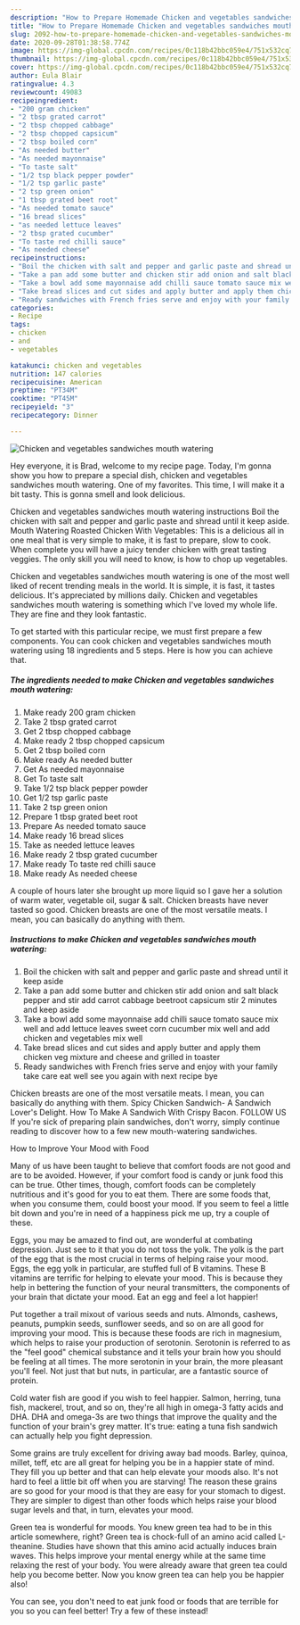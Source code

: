 ```yaml
---
description: "How to Prepare Homemade Chicken and vegetables sandwiches mouth watering"
title: "How to Prepare Homemade Chicken and vegetables sandwiches mouth watering"
slug: 2092-how-to-prepare-homemade-chicken-and-vegetables-sandwiches-mouth-watering
date: 2020-09-28T01:38:58.774Z
image: https://img-global.cpcdn.com/recipes/0c118b42bbc059e4/751x532cq70/chicken-and-vegetables-sandwiches-mouth-watering-recipe-main-photo.jpg
thumbnail: https://img-global.cpcdn.com/recipes/0c118b42bbc059e4/751x532cq70/chicken-and-vegetables-sandwiches-mouth-watering-recipe-main-photo.jpg
cover: https://img-global.cpcdn.com/recipes/0c118b42bbc059e4/751x532cq70/chicken-and-vegetables-sandwiches-mouth-watering-recipe-main-photo.jpg
author: Eula Blair
ratingvalue: 4.3
reviewcount: 49083
recipeingredient:
- "200 gram chicken"
- "2 tbsp grated carrot"
- "2 tbsp chopped cabbage"
- "2 tbsp chopped capsicum"
- "2 tbsp boiled corn"
- "As needed butter"
- "As needed mayonnaise"
- "To taste salt"
- "1/2 tsp black pepper powder"
- "1/2 tsp garlic paste"
- "2 tsp green onion"
- "1 tbsp grated beet root"
- "As needed tomato sauce"
- "16 bread slices"
- "as needed lettuce leaves"
- "2 tbsp grated cucumber"
- "To taste red chilli sauce"
- "As needed cheese"
recipeinstructions:
- "Boil the chicken with salt and pepper and garlic paste and shread until it keep aside"
- "Take a pan add some butter and chicken stir add onion and salt black pepper and stir add carrot cabbage beetroot capsicum stir 2 minutes and keep aside"
- "Take a bowl add some mayonnaise add chilli sauce tomato sauce mix well and add lettuce leaves sweet corn cucumber mix well and add chicken and vegetables mix well"
- "Take bread slices and cut sides and apply butter and apply them chicken veg mixture and cheese and grilled in toaster"
- "Ready sandwiches with French fries serve and enjoy with your family take care eat well see you again with next recipe bye"
categories:
- Recipe
tags:
- chicken
- and
- vegetables

katakunci: chicken and vegetables 
nutrition: 147 calories
recipecuisine: American
preptime: "PT34M"
cooktime: "PT45M"
recipeyield: "3"
recipecategory: Dinner

---
```



![Chicken and vegetables sandwiches mouth watering](https://img-global.cpcdn.com/recipes/0c118b42bbc059e4/751x532cq70/chicken-and-vegetables-sandwiches-mouth-watering-recipe-main-photo.jpg)

Hey everyone, it is Brad, welcome to my recipe page. Today, I'm gonna show you how to prepare a special dish, chicken and vegetables sandwiches mouth watering. One of my favorites. This time, I will make it a bit tasty. This is gonna smell and look delicious.

Chicken and vegetables sandwiches mouth watering instructions Boil the chicken with salt and pepper and garlic paste and shread until it keep aside. Mouth Watering Roasted Chicken With Vegetables: This is a delicious all in one meal that is very simple to make, it is fast to prepare, slow to cook. When complete you will have a juicy tender chicken with great tasting veggies. The only skill you will need to know, is how to chop up vegetables.

Chicken and vegetables sandwiches mouth watering is one of the most well liked of recent trending meals in the world. It is simple, it is fast, it tastes delicious. It's appreciated by millions daily. Chicken and vegetables sandwiches mouth watering is something which I've loved my whole life. They are fine and they look fantastic.


To get started with this particular recipe, we must first prepare a few components. You can cook chicken and vegetables sandwiches mouth watering using 18 ingredients and 5 steps. Here is how you can achieve that.

<!--inarticleads1-->

##### The ingredients needed to make Chicken and vegetables sandwiches mouth watering:

1. Make ready 200 gram chicken
1. Take 2 tbsp grated carrot
1. Get 2 tbsp chopped cabbage
1. Make ready 2 tbsp chopped capsicum
1. Get 2 tbsp boiled corn
1. Make ready As needed butter
1. Get As needed mayonnaise
1. Get To taste salt
1. Take 1/2 tsp black pepper powder
1. Get 1/2 tsp garlic paste
1. Take 2 tsp green onion
1. Prepare 1 tbsp grated beet root
1. Prepare As needed tomato sauce
1. Make ready 16 bread slices
1. Take as needed lettuce leaves
1. Make ready 2 tbsp grated cucumber
1. Make ready To taste red chilli sauce
1. Make ready As needed cheese


A couple of hours later she brought up more liquid so I gave her a solution of warm water, vegetable oil, sugar &amp; salt. Chicken breasts have never tasted so good. Chicken breasts are one of the most versatile meats. I mean, you can basically do anything with them. 

<!--inarticleads2-->

##### Instructions to make Chicken and vegetables sandwiches mouth watering:

1. Boil the chicken with salt and pepper and garlic paste and shread until it keep aside
1. Take a pan add some butter and chicken stir add onion and salt black pepper and stir add carrot cabbage beetroot capsicum stir 2 minutes and keep aside
1. Take a bowl add some mayonnaise add chilli sauce tomato sauce mix well and add lettuce leaves sweet corn cucumber mix well and add chicken and vegetables mix well
1. Take bread slices and cut sides and apply butter and apply them chicken veg mixture and cheese and grilled in toaster
1. Ready sandwiches with French fries serve and enjoy with your family take care eat well see you again with next recipe bye


Chicken breasts are one of the most versatile meats. I mean, you can basically do anything with them. Spicy Chicken Sandwich- A Sandwich Lover&#39;s Delight. How To Make A Sandwich With Crispy Bacon. FOLLOW US If you&#39;re sick of preparing plain sandwiches, don&#39;t worry, simply continue reading to discover how to a few new mouth-watering sandwiches. 

How to Improve Your Mood with Food


Many of us have been taught to believe that comfort foods are not good and are to be avoided. However, if your comfort food is candy or junk food this can be true. Other times, though, comfort foods can be completely nutritious and it's good for you to eat them. There are some foods that, when you consume them, could boost your mood. If you seem to feel a little bit down and you're in need of a happiness pick me up, try a couple of these.

Eggs, you may be amazed to find out, are wonderful at combating depression. Just see to it that you do not toss the yolk. The yolk is the part of the egg that is the most crucial in terms of helping raise your mood. Eggs, the egg yolk in particular, are stuffed full of B vitamins. These B vitamins are terrific for helping to elevate your mood. This is because they help in bettering the function of your neural transmitters, the components of your brain that dictate your mood. Eat an egg and feel a lot happier!

Put together a trail mixout of various seeds and nuts. Almonds, cashews, peanuts, pumpkin seeds, sunflower seeds, and so on are all good for improving your mood. This is because these foods are rich in magnesium, which helps to raise your production of serotonin. Serotonin is referred to as the "feel good" chemical substance and it tells your brain how you should be feeling at all times. The more serotonin in your brain, the more pleasant you'll feel. Not just that but nuts, in particular, are a fantastic source of protein.

Cold water fish are good if you wish to feel happier. Salmon, herring, tuna fish, mackerel, trout, and so on, they're all high in omega-3 fatty acids and DHA. DHA and omega-3s are two things that improve the quality and the function of your brain's grey matter. It's true: eating a tuna fish sandwich can actually help you fight depression. 

Some grains are truly excellent for driving away bad moods. Barley, quinoa, millet, teff, etc are all great for helping you be in a happier state of mind. They fill you up better and that can help elevate your moods also. It's not hard to feel a little bit off when you are starving! The reason these grains are so good for your mood is that they are easy for your stomach to digest. They are simpler to digest than other foods which helps raise your blood sugar levels and that, in turn, elevates your mood.

Green tea is wonderful for moods. You knew green tea had to be in this article somewhere, right? Green tea is chock-full of an amino acid called L-theanine. Studies have shown that this amino acid actually induces brain waves. This helps improve your mental energy while at the same time relaxing the rest of your body. You were already aware that green tea could help you become better. Now you know green tea can help you be happier also!

You can see, you don't need to eat junk food or foods that are terrible for you so you can feel better! Try a few of these instead!

